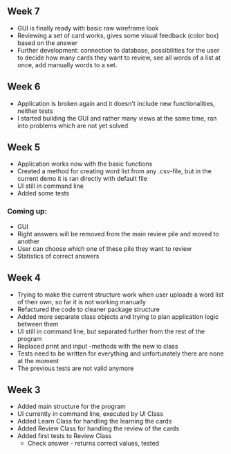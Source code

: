 ## Week 7
- GUI is finally ready with basic raw wireframe look 
- Reviewing a set of card works, gives some visual feedback (color box) based on the answer
- Further development: connection to database, possibilities for the user to decide how many cards they want to review, see all words of a list at once, add manually words to a set. 

## Week 6
- Application is broken again and it doesn't include new functionalities, neither tests
- I started building the GUI and rather many views at the same time, ran into problems which are not yet solved

## Week 5
- Application works now with the basic functions
- Created a method for creating word list from any .csv-file, but in the current demo it is ran directly with default file
- UI still in command line
- Added some tests
### Coming up:
- GUI
- Right answers will be removed from the main review pile and moved to another
- User can choose which one of these pile they want to review
- Statistics of correct answers

## Week 4

- Trying to make the current structure work when user uploads a word list of their own, so far it is not working manually
- Refactured the code to cleaner package structure
- Added more separate class objects and trying to plan application logic between them
- UI still in command line, but separated further from the rest of the program
- Replaced print and input -methods with the new io class
- Tests need to be written for everything and unfortunately there are none at the moment
- The previous tests are not valid anymore

## Week 3

- Added main structure for the program
- UI currently in command line, executed by UI Class
- Added Learn Class for handling the learning the cards
- Added Review Class for handling the review of the cards
- Added first tests to Review Class
    - Check answer - returns correct values, tested
